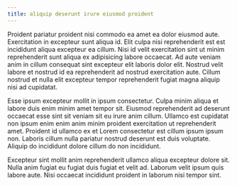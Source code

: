 ```yaml
---
title: aliquip deserunt irure eiusmod proident
---
```


Proident pariatur proident nisi commodo ea amet ea dolor eiusmod aute. Exercitation in excepteur sunt aliqua id. Elit culpa nisi reprehenderit est est incididunt aliqua excepteur ea cillum. Nisi id velit exercitation sint ut minim reprehenderit sunt aliqua ex adipisicing labore occaecat. Ad aute veniam anim in cillum consequat sint excepteur elit laboris dolor elit. Nostrud velit labore et nostrud id ea reprehenderit ad nostrud exercitation aute. Cillum nostrud et nulla elit excepteur tempor reprehenderit fugiat magna aliquip nisi ad cupidatat.

Esse ipsum excepteur mollit in ipsum consectetur. Culpa minim aliqua et labore duis enim minim amet tempor sit. Eiusmod reprehenderit ad deserunt occaecat esse sint sit veniam sit eu irure anim cillum. Ullamco est cupidatat non ipsum enim enim anim minim proident exercitation ut reprehenderit amet. Proident id ullamco ex et Lorem consectetur est cillum ipsum ipsum non. Laboris cillum nulla pariatur nostrud deserunt est duis voluptate. Aliquip do incididunt dolore cillum do non incididunt.

Excepteur sint mollit anim reprehenderit ullamco aliqua excepteur dolore sit. Nulla anim fugiat eu fugiat duis fugiat et velit ad. Laborum velit ipsum quis labore aute. Nisi occaecat incididunt proident in laborum nisi tempor sint.